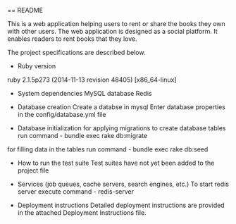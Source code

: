== README

This is a web application helping users to rent or share the books they own with other users.
The web application is designed as a social platform. It enables readers to rent books that they love.

The project specifications are described below.

* Ruby version

ruby 2.1.5p273 (2014-11-13 revision 48405) [x86_64-linux]

* System dependencies
MySQL database
Redis

* Database creation
Create a databse in mysql
Enter database properties in the config/database.yml file

* Database initialization
for applying migrations to create database tables run command - 
bundle exec rake db:migrate

for filling data in the tables run command -
bundle exec rake db:seed 

* How to run the test suite
Test suites have not yet been added to the project file

* Services (job queues, cache servers, search engines, etc.)
To start redis server execute command -
redis-server

* Deployment instructions
Detailed deployment instructions are provided in the attached Deployment Instructions file.
